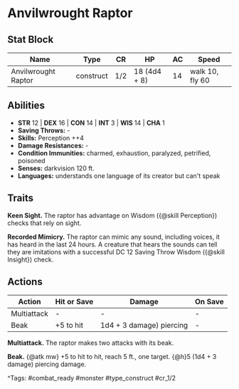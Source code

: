 # Anvilwrought Raptor

## Stat Block

| Name | Type | CR | HP | AC | Speed |
|------|------|----|----|----|-------|
| Anvilwrought Raptor | construct | 1/2 | 18 (4d4 + 8) | 14 | walk 10, fly 60 |

## Abilities

- **STR** 12 | **DEX** 16 | **CON** 14 | **INT** 3 | **WIS** 14 | **CHA** 1
- **Saving Throws:** -  
- **Skills:** Perception ++4  
- **Damage Resistances:** -  
- **Condition Immunities:** charmed, exhaustion, paralyzed, petrified, poisoned  
- **Senses:** darkvision 120 ft.  
- **Languages:** understands one language of its creator but can't speak

## Traits

**Keen Sight.** The raptor has advantage on Wisdom ({@skill Perception}) checks that rely on sight.

**Recorded Mimicry.** The raptor can mimic any sound, including voices, it has heard in the last 24 hours. A creature that hears the sounds can tell they are imitations with a successful DC 12 Saving Throw Wisdom ({@skill Insight}) check.


## Actions

| Action | Hit or Save | Damage | On Save |
|--------|--------------|--------|----------|
| Multiattack | - | - | - |
| Beak | +5 to hit | 1d4 + 3 damage) piercing | - |

**Multiattack.** The raptor makes two attacks with its beak.

**Beak.** {@atk mw} +5 to hit to hit, reach 5 ft., one target. {@h}5 (1d4 + 3 damage) piercing damage.


^Tags: #combat_ready #monster #type_construct #cr_1/2